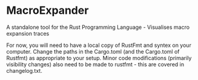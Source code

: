 # MacroExpander
A standalone tool for the Rust Programming Language - Visualises macro expansion traces

For now, you will need to have a local copy of RustFmt and syntex on your computer. Change the paths in the Cargo.toml (and the Cargo.toml of Rustfmt) as appropriate to your setup. Minor code modifications (primarily visibility changes) also need to be made to rustfmt - this are covered in changelog.txt.
